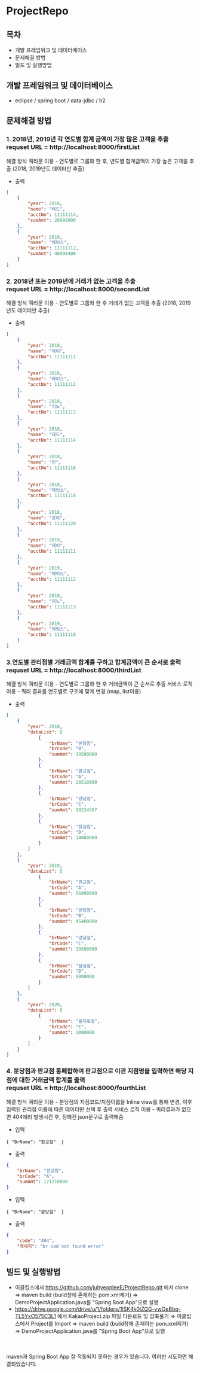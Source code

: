# ProjectRepo

## 목차
 - 개발 프레임워크 및 데이터베이스
 - 문제해결 방법
 - 빌드 및 실행방법
 
## 개발 프레임워크 및 데이터베이스
 - eclipse / spring boot / data-jdbc / h2
     
## 문제해결 방법
### 1. 2018년, 2019년 각 연도별 합계 금액이 가장 많은 고객을 추출 <br/> requset URL = http://localhost:8000/firstList
해결 방식
쿼리문 이용 - 연도별로 그룹화 한 후, 년도별 합계금액이 가장 높은 고객을 추출 (2018, 2019년도 데이터만 추출)
 - 출력
 ```json
 [
     {
         "year": 2018,
         "name": "테드",
         "acctNo": 11111114,
         "sumAmt": 28992000
     },
     {
         "year": 2019,
         "name": "에이스",
         "acctNo": 11111112,
         "sumAmt": 40998400
     }
 ]
 ```

### 2. 2018년 또는 2019년에 거래가 없는 고객을 추출 <br/> requset URL = http://localhost:8000/secondList 
해결 방식
쿼리문 이용 - 연도별로 그룹화 한 후 거래가 없는 고객을 추출 (2018, 2019년도 데이터만 추출)
  - 출력
 ```json
 [
     {
         "year": 2018,
         "name": "제이",
         "acctNo": 11111111
     },
     {
         "year": 2018,
         "name": "에이스",
         "acctNo": 11111112
     },
     {
         "year": 2018,
         "name": "리노",
         "acctNo": 11111113
     },
     {
         "year": 2018,
         "name": "테드",
         "acctNo": 11111114
     },
     {
         "year": 2018,
         "name": "린",
         "acctNo": 11111116
     },
     {
         "year": 2018,
         "name": "제임스",
         "acctNo": 11111118
     },
     {
         "year": 2018,
         "name": "로이",
         "acctNo": 11111120
     },
     {
         "year": 2019,
         "name": "제이",
         "acctNo": 11111111
     },
     {
         "year": 2019,
         "name": "에이스",
         "acctNo": 11111112
     },
     {
         "year": 2019,
         "name": "리노",
         "acctNo": 11111113
     },
     {
         "year": 2019,
         "name": "제임스",
         "acctNo": 11111118
     }
 ]
 ```
 
 ### 3.연도별 관리점별 거래금액 합계를 구하고 합계금액이 큰 순서로 출력 <br/> requset URL = http://localhost:8000/thirdList 
 해결 방식
 쿼리문 이용 - 연도별로 그룹화 한 후 거래금액이 큰 순서로 추출
 서비스 로직 이용 - 쿼리 결과를 연도별로 구조에 맞게 변경 (map, list이용)
 - 출력
 ```json
 [
     {
         "year": 2018,
         "dataList": [
             {
                 "brName": "분당점",
                 "brCode": "B",
                 "sumAmt": 38500000
             },
             {
                 "brName": "판교점",
                 "brCode": "A",
                 "sumAmt": 20510000
             },
             {
                 "brName": "강남점",
                 "brCode": "C",
                 "sumAmt": 20234567
             },
             {
                 "brName": "잠실점",
                 "brCode": "D",
                 "sumAmt": 14000000
             }
         ]
     },
     {
         "year": 2019,
         "dataList": [
             {
                 "brName": "판교점",
                 "brCode": "A",
                 "sumAmt": 66800000
             },
             {
                 "brName": "분당점",
                 "brCode": "B",
                 "sumAmt": 45400000
             },
             {
                 "brName": "강남점",
                 "brCode": "C",
                 "sumAmt": 19500000
             },
             {
                 "brName": "잠실점",
                 "brCode": "D",
                 "sumAmt": 6000000
             }
         ]
     },
     {
         "year": 2020,
         "dataList": [
             {
                 "brName": "을지로점",
                 "brCode": "E",
                 "sumAmt": 1000000
             }
         ]
     }
 ]
 ```
 
### 4. 분당점과 판교점 통폐합하여 판교점으로 이관 지점명을 입력하면 해당 지점에 대한 거래금액 합계를 출력 <br/> requset URL = http://localhost:8000/fourthList
해결 방식
쿼리문 이용 - 분당점의 지점코드/지점이름을 Inline view를 통해 변경, 이후 입력된 관리점 이름에 따른 데이터만 선택 후 출력
서비스 로직 이용 - 쿼리결과가 없으면 404에러 발생시킨 후, 정해진 json문구로 출력해줌
 - 입력
 ```
 { "BrName": "판교점"	}
 ```
 - 출력
 ```json
 {
     "brName": "판교점",
     "brCode": "A",
     "sumAmt": 171210000
 }
 ```
  - 입력
 ```
 { "BrName": "분당점"	}
 ```
 - 출력
 ```json
 {
     "code": "404",
     "메세지": "br cod not found error"
 }
 ```
 
 ## 빌드 및 실행방법
 - 이클립스에서 https://github.com/juhyeonleeE/ProjectRepo.git 에서 clone ⇒ maven build (build창에 존재하는 pom.xml제거) ⇒ DemoProjectApplication.java를 "Spring Boot App"으로 실행
 - https://drive.google.com/drive/u/1/folders/1lSK4k0iZQG-vwOeBbq-TL5YxO575C3L1 에서 KakaoProject.zip 파일 다운로드 및 압축풀기 ⇒ 이클립스에서 Project를 Import ⇒ maven build (build창에 존재하는 pom.xml제거) ⇒ DemoProjectApplication.java를 "Spring Boot App"으로 실행
 <br/>
 <br/> maven과 Spring Boot App 잘 작동되지 못하는 경우가 있습니다. 여러번 시도하면 해결되었습니다.
